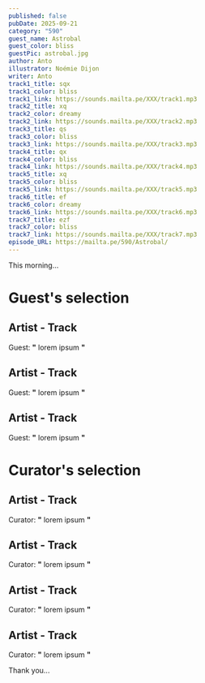 ```yaml
---
published: false
pubDate: 2025-09-21
category: "590"
guest_name: Astrobal
guest_color: bliss
guestPic: astrobal.jpg
author: Anto
illustrator: Noémie Dijon
writer: Anto
track1_title: sqx
track1_color: bliss
track1_link: https://sounds.mailta.pe/XXX/track1.mp3
track2_title: xq
track2_color: dreamy
track2_link: https://sounds.mailta.pe/XXX/track2.mp3
track3_title: qs
track3_color: bliss
track3_link: https://sounds.mailta.pe/XXX/track3.mp3
track4_title: qx
track4_color: bliss
track4_link: https://sounds.mailta.pe/XXX/track4.mp3
track5_title: xq
track5_color: bliss
track5_link: https://sounds.mailta.pe/XXX/track5.mp3
track6_title: ef
track6_color: dreamy
track6_link: https://sounds.mailta.pe/XXX/track6.mp3
track7_title: ezf
track7_color: bliss
track7_link: https://sounds.mailta.pe/XXX/track7.mp3
episode_URL: https://mailta.pe/590/Astrobal/
---
```

This morning... 
 # Guest's selection 
 ## Artist - Track 
 Guest: **"** lorem ipsum **"** 
 ## Artist - Track 
 Guest: **"** lorem ipsum **"** 
 ## Artist - Track 
 Guest: **"** lorem ipsum **"** 
 # Curator's selection 
 ## Artist - Track 
 Curator: **"** lorem ipsum **"** 
 ## Artist - Track 
 Curator: **"** lorem ipsum **"** 
 ## Artist - Track 
 Curator: **"** lorem ipsum **"** 
 ## Artist - Track 
 Curator: **"** lorem ipsum **"** 

 Thank you... 
